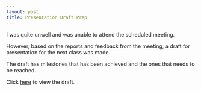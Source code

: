 ```yaml
---
layout: post
title: Presentation Draft Prep
---
```

I was quite unwell and was unable to attend the scheduled meeting.

However, based on the reports and feedback from the meeting, a draft for presentation for the next class was made.

The draft has milestones that has been achieved and the ones that needs to be reached.

Click [here](/refugeehub/assets/presentation-draft.pdf) to view the draft.